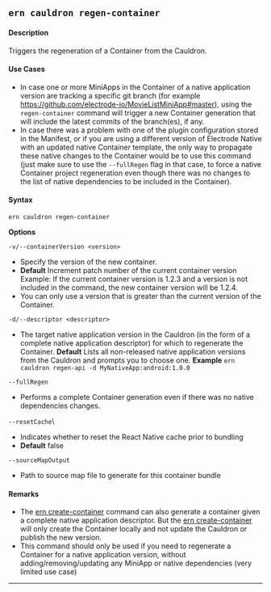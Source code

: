 ## `ern cauldron regen-container`

#### Description

Triggers the regeneration of a Container from the Cauldron.

#### Use Cases

* In case one or more MiniApps in the Container of a native application version are tracking a specific git branch (for example https://github.com/electrode-io/MovieListMiniApp#master), using the `regen-container` command will trigger a new Container generation that will include the latest commits of the branch(es), if any.
* In case there was a problem with one of the plugin configuration stored in the Manifest, or if you are using a different version of Electrode Native with an updated native Container template, the only way to propagate these native changes to the Container would be to use this command (just make sure to use the `--fullRegen` flag in that case, to force a native Container project regeneration even though there was no changes to the list of native dependencies to be included in the Container).

#### Syntax

`ern cauldron regen-container`  

**Options**  

`-v/--containerVersion <version>`

* Specify the version of the new container.
* **Default**  Increment patch number of the current container version  
Example: If the current container version is 1.2.3 and a version is not included in the command, the new container version will be 1.2.4.
* You can only use a version that is greater than the current version of the Container.

`-d/--descriptor <descriptor>`

* The target native application version in the Cauldron (in the form of a complete native application descriptor) for which to regenerate the Container.
**Default**  Lists all non-released native application versions from the Cauldron and  prompts you to choose one.
**Example** `ern cauldron regen-api -d MyNativeApp:android:1.0.0`  

`--fullRegen`

* Performs a complete Container generation even if there was no native dependencies changes.  

`--resetCache`\

* Indicates whether to reset the React Native cache prior to bundling
* **Default** false

`--sourceMapOutput`

* Path to source map file to generate for this container bundle

#### Remarks

* The [ern create-container] command can also generate a container given a complete native application descriptor. But the [ern create-container] will only create the Container locally and not update the Cauldron or publish the new version.  
* This command should only be used if you need to regenerate a Container for a native application version, without adding/removing/updating any MiniApp or native dependencies (very limited use case)

_________
[ern create-container]: ../create-container.md